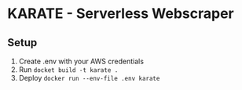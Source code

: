 # KARATE - Serverless Webscraper

## Setup

1. Create .env with your AWS credentials
1. Run `docket build -t karate .`
2. Deploy `docker run --env-file .env karate`